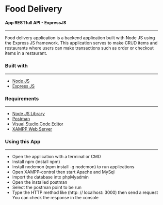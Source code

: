 <h1>Food Delivery</h1>
<h4>App RESTfull API - ExpressJS</h4>
<hr>
<p>Food delivery application is a backend application built with Node JS using the Express JS framework. This application serves to make CRUD items and restaurants where users can make transactions such as order or checkout items in a restaurant.</p>
<h3>Built with</h3>
<hr>
<ul>
    <li><a href="">Node JS</a></li>
    <li><a href="">Express JS</a></li>
</ul>

<h3>Requirements</h3>
<hr>
<ul>
    <li><a href="">Node JS Library</a></li>
    <li><a href="">Postman</a></li>
    <li><a href="">Visual Studio Code Editor</a></li>
    <li><a href="">XAMPP Web Server</a></li>
</ul>

<h3>Using this App</h3>
<hr>
<ul>
    <li>Open the application with a terminal or CMD</li>
    <li>Install npm (install npm)</li>
    <li>Install nodemon (npm install -g nodemon) to run applications </li>
    <li>Open XAMPP-control then start Apache and MySql </li>
    <li>Import the database into phpMyadmin</li>
    <li>Open the installed postman</li>
    <li>Select the postman point to be run</li>
    <li>Type the HTTP method like (http: // localhost: 3000) then send a request</li>
    <lo>You can check the response in the console</lo>
</ul>
   
